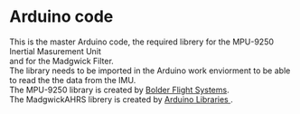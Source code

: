 # Arduino code
This is the master Arduino code, the required librery for the MPU-9250 Inertial Masurement Unit<br/>
and for the Madgwick Filter.<br/>
The library needs to be imported in the Arduino work enviorment to be able to read the the data from the IMU.<br/> 
The MPU-9250 library is created by [Bolder Flight Systems](https://github.com/bolderflight/MPU9250).<br/>
The MadgwickAHRS librery is created by [Arduino Libraries ](https://github.com/arduino-libraries/MadgwickAHRS).<br/>
